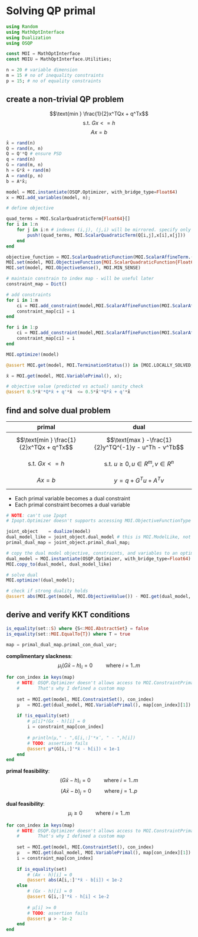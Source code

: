 # Solving QP primal


```julia
using Random
using MathOptInterface
using Dualization
using OSQP

const MOI = MathOptInterface
const MOIU = MathOptInterface.Utilities;
```


```julia
n = 20 # variable dimension
m = 15 # no of inequality constraints
p = 15; # no of equality constraints
```

## create a non-trivial QP problem
$$\text{min } \frac{1}{2}x^TQx + q^Tx$$
$$\text{s.t.  }Gx <= h$$
   $$Ax = b$$ 


```julia
x̂ = rand(n)
Q = rand(n, n)
Q = Q'*Q # ensure PSD
q = rand(n)
G = rand(m, n)
h = G*x̂ + rand(m)
A = rand(p, n)
b = A*x̂;
```


```julia
model = MOI.instantiate(OSQP.Optimizer, with_bridge_type=Float64)
x = MOI.add_variables(model, n);
```


```julia
# define objective

quad_terms = MOI.ScalarQuadraticTerm{Float64}[]
for i in 1:n
    for j in i:n # indexes (i,j), (j,i) will be mirrored. specify only one kind
        push!(quad_terms, MOI.ScalarQuadraticTerm(Q[i,j],x[i],x[j]))
    end
end

objective_function = MOI.ScalarQuadraticFunction(MOI.ScalarAffineTerm.(q, x),quad_terms,0.0)
MOI.set(model, MOI.ObjectiveFunction{MOI.ScalarQuadraticFunction{Float64}}(), objective_function)
MOI.set(model, MOI.ObjectiveSense(), MOI.MIN_SENSE)
```


```julia
# maintain constrain to index map - will be useful later
constraint_map = Dict()

# add constraints
for i in 1:m
    ci = MOI.add_constraint(model,MOI.ScalarAffineFunction(MOI.ScalarAffineTerm.(G[i,:], x), 0.),MOI.LessThan(h[i]))
    constraint_map[ci] = i
end

for i in 1:p
    ci = MOI.add_constraint(model,MOI.ScalarAffineFunction(MOI.ScalarAffineTerm.(A[i,:], x), 0.),MOI.EqualTo(b[i]))
    constraint_map[ci] = i
end
```


```julia
MOI.optimize!(model)
```


```julia
@assert MOI.get(model, MOI.TerminationStatus()) in [MOI.LOCALLY_SOLVED, MOI.OPTIMAL]
```


```julia
x̄ = MOI.get(model, MOI.VariablePrimal(), x);
```


```julia
# objective value (predicted vs actual) sanity check
@assert 0.5*x̄'*Q*x̄ + q'*x̄  <= 0.5*x̂'*Q*x̂ + q'*x̂   
```

## find and solve dual problem 

| primal | dual |
|--------|------|
$$\text{min } \frac{1}{2}x^TQx + q^Tx$$  | $$\text{max } -\frac{1}{2}y^TQ^{-1}y - u^Th - v^Tb$$
$$\text{s.t.  }Gx <= h$$ | $$\text{s.t.  } u \geq 0, u \in R^m, v \in R^n$$
   $$Ax = b$$  |    $$y = q + G^Tu + A^Tv$$
  
- Each primal variable becomes a dual constraint
- Each primal constraint becomes a dual variable


```julia
# NOTE: can't use Ipopt
# Ipopt.Optimizer doesn't supports accessing MOI.ObjectiveFunctionType

joint_object    = dualize(model)
dual_model_like = joint_object.dual_model # this is MOI.ModelLike, not an MOI.AbstractOptimizer; can't call optimizer on it
primal_dual_map = joint_object.primal_dual_map;
```


```julia
# copy the dual model objective, constraints, and variables to an optimizer
dual_model = MOI.instantiate(OSQP.Optimizer, with_bridge_type=Float64)
MOI.copy_to(dual_model, dual_model_like)

# solve dual
MOI.optimize!(dual_model);
```


```julia
# check if strong duality holds
@assert abs(MOI.get(model, MOI.ObjectiveValue()) - MOI.get(dual_model, MOI.ObjectiveValue())) <= 1e-1
```

## derive and verify KKT conditions


```julia
is_equality(set::S) where {S<:MOI.AbstractSet} = false
is_equality(set::MOI.EqualTo{T}) where T = true

map = primal_dual_map.primal_con_dual_var;
```

**complimentary slackness**: $$\mu_{i}(G\bar x -h)_i=0 \qquad \text{ where } i=1..m$$


```julia
for con_index in keys(map)
    # NOTE: OSQP.Optimizer doesn't allows access to MOI.ConstraintPrimal
    #       That's why I defined a custom map 
    
    set = MOI.get(model, MOI.ConstraintSet(), con_index)
    μ   = MOI.get(dual_model, MOI.VariablePrimal(), map[con_index][1])
    
    if !is_equality(set)
        # μ[i]*(Gx - h)[i] = 0
        i = constraint_map[con_index]
        
        # println(μ," - ",G[i,:]'*x̄, " - ",h[i])
        # TODO: assertion fails 
        @assert μ*(G[i,:]'*x̄ - h[i]) < 1e-1  
    end
end
```

**primal feasibility**: 
$$(G\bar x -h)_i=0 \qquad \text{ where } i=1..m$$
$$(A\bar x -b)_j=0 \qquad \text{ where } j=1..p$$

**dual feasibility**: 
$$\mu_i \geq 0 \qquad \text{ where } i=1..m$$


```julia
for con_index in keys(map)
    # NOTE: OSQP.Optimizer doesn't allows access to MOI.ConstraintPrimal
    #       That's why I defined a custom map 
    
    set = MOI.get(model, MOI.ConstraintSet(), con_index)
    μ   = MOI.get(dual_model, MOI.VariablePrimal(), map[con_index][1])
    i = constraint_map[con_index]
    
    if is_equality(set)
        # (Ax - h)[i] = 0
        @assert abs(A[i,:]'*x̄ - b[i]) < 1e-2
    else
        # (Gx - h)[i] = 0
        @assert G[i,:]'*x̄ - h[i] < 1e-2
        
        # μ[i] >= 0
        # TODO: assertion fails 
        @assert μ > -1e-2
    end
end
```
